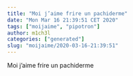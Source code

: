 ```yaml
---
title: "Moi j’aime frire un pachiderme"
date: "Mon Mar 16 21:39:51 CET 2020"
tags: ["moijaime", "pipotron"]
author: m1ch3l
categories: ["generated"]
slug: "moijaime/2020-03-16-21:39:51"
---
```


Moi j’aime frire un pachiderme
